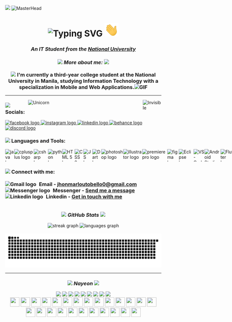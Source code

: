 [![](https://visitcount.itsvg.in/api?id=senpai-marlou&icon=5&color=12)](https://visitcount.itsvg.in)
![MasterHead](https://github.com/senpai-marlou/LEARNING-JAVA/blob/main/pixel-mario.gif)

  <h1 align="center">
    <img src="https://readme-typing-svg.herokuapp.com?font=Mochiy+Pop+P+One&size=30&duration=2500&pause=1000&color=0160C9&center=true&vCenter=true&random=false&width=320&height=35&lines=Hi%2C+I'm+Jhon+Marlou" alt="Typing SVG">
    <img src="https://raw.githubusercontent.com/ABSphreak/ABSphreak/master/gifs/Hi.gif" width="45px">
  </h1>

<h3 align="center"><b><i>An IT Student from the <a href="https://national-u.edu.ph/nu-manila/">National University</i></a></b></h3>  
  <h3 align="center"> <img src="https://media.giphy.com/media/ObNTw8Uzwy6KQ/giphy.gif" width="25px"> <i>More about me:</i> <img src="https://media.giphy.com/media/ObNTw8Uzwy6KQ/giphy.gif" width="25px" > <br> <br>
  <img src="https://media.tenor.com/Nl45qRGQk_0AAAAi/ghost-white.gif" width="25px"> <b>I'm currently a third-year college student at the National University in Manila, studying Information Technology with a specialization in Mobile and Web Applications.<img src="https://github.com/TheDudeThatCode/TheDudeThatCode/blob/master/Assets/Developer.gif" width="28" alt="GIF"/></b>
</h3>

<hr>
<a href="https://www.youtube.com/watch?v=dQw4w9WgXcQ" target="_blank">
<img align="right" width=60px alt="Invisible" src="https://manciniworldwide.com/wp-content/uploads/2019/02/invisible-png.png" />
</a>
<img align="right" width=370px alt="Unicorn" src="https://media1.giphy.com/media/zq4TDUWJ9y968/giphy.gif?cid=ecf05e47fumupjye4toprhvuyxkft5k51etjb6fbgvfu4qrr&ep=v1_gifs_related&rid=giphy.gif&ct=s" />

### <img src="https://media.giphy.com/media/ObNTw8Uzwy6KQ/giphy.gif" width="25px"> Socials:
<div align="left">
  <a href="https://www.facebook.com/jmtobello" target="_blank">
    <img src="https://cdn-icons-png.flaticon.com/512/2504/2504903.png" width="40" height="40" alt="facebook logo"/>
  </a>
  <a href="https://www.instagram.com/senpai_marlou/" target="_blank">
    <img src="https://cdn-icons-png.flaticon.com/512/2111/2111463.png" width="40" height="40" alt="instagram logo"/>
  </a>
  <a href="https://www.linkedin.com/in/jhon-marlou-tobello-062b2925a/" target="_blank">
    <img src="https://cdn-icons-png.flaticon.com/512/2504/2504923.png" width="40" height="40" alt="linkedin logo"/>
  </a>
  <a href="https://www.behance.net/jhonmarlouT" target="_blank">
    <img src="https://cdn-icons-png.flaticon.com/512/2504/2504888.png" width="40" height="40" alt="behance logo"/>
  </a>
  <a href="https://discords.com/bio/p/marlou" target="_blank">
    <img src="https://cdn-icons-png.flaticon.com/512/2504/2504896.png" width="40" height="40" alt="discord logo"/>
  </a>
</div>

### <img src="https://media.giphy.com/media/ObNTw8Uzwy6KQ/giphy.gif" width="25px"> Languages and Tools:
<div style="display: flex; align-items: center;">
    <img src="https://cdn-icons-png.flaticon.com/512/5968/5968282.png" height="40" alt="java logo"/>
    <img src="https://cdn-icons-png.flaticon.com/512/6132/6132222.png" height="40" alt="cplusplus logo"/>
    <img src="https://cdn-icons-png.flaticon.com/512/6132/6132221.png" height="40" alt="csharp logo"/>
    <img src="https://cdn-icons-png.flaticon.com/512/5968/5968350.png" height="40" alt="python logo"/> 
    <img src="https://cdn-icons-png.flaticon.com/512/11516/11516140.png" height="40" alt="HTML 5 logo"/> 
    <img src="https://cdn-icons-png.flaticon.com/512/11516/11516361.png" height="40" alt="CSS 3 logo"/> 
    <img src="https://cdn-icons-png.flaticon.com/512/5968/5968292.png" height="40" alt="JS logo"/>
    <img src="https://static-00.iconduck.com/assets.00/file-type-dartlang-icon-255x256-gx2fpt1m.png" height="40" alt="Dart logo"/> <br>
    <img src="https://cdn-icons-png.flaticon.com/512/5968/5968520.png" height="40" alt="photoshop logo"/>
    <img src="https://upload.wikimedia.org/wikipedia/commons/f/fb/Adobe_Illustrator_CC_icon.svg" height="40" alt="illustrator logo"/>
    <img src="https://cdn-icons-png.flaticon.com/512/5968/5968525.png" height="40" alt="premierepro logo"/>
    <img src="https://skillicons.dev/icons?i=figma" height="40" alt="figma logo"/>
    <img src="https://user-images.githubusercontent.com/11943860/46922529-b28cdc80-cfe0-11e8-9aec-0091161d3599.png" height="40" alt="Eclipse logo"/>
    <img src="https://i.pinimg.com/originals/24/42/f8/2442f8e6dbd772f0cf1dad8d803399bc.png" height="40" alt="VS-Code logo"/>
    <img src="https://developer.android.com/static/studio/images/android-studio-stable.svg" height="40" alt="Android Studio logo"/>
    <img src="https://www.svgrepo.com/show/353751/flutter.svg" height="40" alt="Flutter logo"/>
  
</div>

<div style="display: flex; align-items: center;">
    <h3> 
        <img src="https://media.giphy.com/media/ObNTw8Uzwy6KQ/giphy.gif" width="25px"> Connect with me: <br> <br>
        <img src="https://cdn-icons-png.flaticon.com/512/5968/5968534.png" width="17" height="17" alt="Gmail logo"/>
        <img width="1" />
        Email - <a href="mailto:jhonmarloutobello0@gmail.com">jhonmarloutobello0@gmail.com</a> <br>
        <img src="https://cdn-icons-png.flaticon.com/512/5968/5968771.png" width="17" height="17" alt="Messenger logo"/> 
        <img width="1" />
        Messenger - <a href="https://www.messenger.com/t/jmtobello">Send me a message</a> <br>
        <img src="https://cdn-icons-png.flaticon.com/512/2504/2504923.png" width="17" height="17" alt="Linkedin logo"/>
        <img width="1" />
        Linkedin - <a href="https://www.linkedin.com/in/jhon-marlou-tobello-062b2925a/">Get in touch with me</a> <br>
    </h3>  
</div>

### <h3 align="center"> <img src="https://media4.giphy.com/media/uXZOSmv0glEDpG26VC/giphy.gif?cid=ecf05e47bj6n9ge5inqezbejfk0zc52qechpe2j73ykvhu8m&ep=v1_gifs_related&rid=giphy.gif&ct=s" width="25px"> <i><b>GitHub Stats</b></i> <img src="https://media4.giphy.com/media/uXZOSmv0glEDpG26VC/giphy.gif?cid=ecf05e47bj6n9ge5inqezbejfk0zc52qechpe2j73ykvhu8m&ep=v1_gifs_related&rid=giphy.gif&ct=s" width="25px"> </h3>

<div align="center">
  <img src="https://streak-stats.demolab.com?user=senpai-marlou&locale=en&mode=daily&theme=dark&hide_border=false&border_radius=10" height="150" alt="streak graph"  />
  <img src="https://github-readme-stats.vercel.app/api/top-langs?username=senpai-marlou&locale=en&hide_title=false&layout=compact&card_width=320&langs_count=5&theme=dark&hide_border=false" height="150" alt="languages graph"  />
</div>
<br clear="both">
<div align="center">
  <img src="https://raw.githubusercontent.com/senpai-marlou/senpai-marlou/output/snake.svg" alt="Snake animation" />
</div>
<hr>

### <h3 align="center"> <img src="https://media4.giphy.com/media/xUPGcgvoipFxRtpMl2/giphy.gif?cid=ecf05e4783dy1wali9lzt49zz9h2bbdbepau6wo4ny4xh5fv&ep=v1_stickers_search&rid=giphy.gif&ct=s" width="20px"> <i><b>Nayeon</b></i> <img src="https://media4.giphy.com/media/xUPGcgvoipFxRtpMl2/giphy.gif?cid=ecf05e4783dy1wali9lzt49zz9h2bbdbepau6wo4ny4xh5fv&ep=v1_stickers_search&rid=giphy.gif&ct=s" width="20px"> </h3>

<div align="center">
  <img src="https://media3.giphy.com/media/OLSrfnlZTbvgXUAkqk/giphy.gif?cid=ecf05e47c2vwx1fqyur13c6o5m4hu3gzxkiugmrfkmcbb3sr&ep=v1_stickers_search&rid=giphy.gif&ct=ts" width="130px">
  <img src="https://media2.giphy.com/media/rRPC8u9ePEGko5Wfd1/giphy.gif?cid=ecf05e47ifdo1c8hdhbw95ts0p3pxodz5c2jdoni3mz9vw16&ep=v1_stickers_search&rid=giphy.gif&ct=s" width="70px">
  <img src="https://media2.giphy.com/media/rRPC8u9ePEGko5Wfd1/giphy.gif?cid=ecf05e47ifdo1c8hdhbw95ts0p3pxodz5c2jdoni3mz9vw16&ep=v1_stickers_search&rid=giphy.gif&ct=s" width="70px">
  <img src="https://media2.giphy.com/media/rRPC8u9ePEGko5Wfd1/giphy.gif?cid=ecf05e47ifdo1c8hdhbw95ts0p3pxodz5c2jdoni3mz9vw16&ep=v1_stickers_search&rid=giphy.gif&ct=s" width="70px">
  <img src="https://media2.giphy.com/media/rRPC8u9ePEGko5Wfd1/giphy.gif?cid=ecf05e47ifdo1c8hdhbw95ts0p3pxodz5c2jdoni3mz9vw16&ep=v1_stickers_search&rid=giphy.gif&ct=s" width="70px">
  <img src="https://media2.giphy.com/media/rRPC8u9ePEGko5Wfd1/giphy.gif?cid=ecf05e47ifdo1c8hdhbw95ts0p3pxodz5c2jdoni3mz9vw16&ep=v1_stickers_search&rid=giphy.gif&ct=s" width="70px">
  <img src="https://media2.giphy.com/media/rRPC8u9ePEGko5Wfd1/giphy.gif?cid=ecf05e47ifdo1c8hdhbw95ts0p3pxodz5c2jdoni3mz9vw16&ep=v1_stickers_search&rid=giphy.gif&ct=s" width="70px">
  <img src="https://media2.giphy.com/media/rRPC8u9ePEGko5Wfd1/giphy.gif?cid=ecf05e47ifdo1c8hdhbw95ts0p3pxodz5c2jdoni3mz9vw16&ep=v1_stickers_search&rid=giphy.gif&ct=s" width="70px">
  <img src="https://media3.giphy.com/media/OLSrfnlZTbvgXUAkqk/giphy.gif?cid=ecf05e47c2vwx1fqyur13c6o5m4hu3gzxkiugmrfkmcbb3sr&ep=v1_stickers_search&rid=giphy.gif&ct=ts" width="130px">
</div>

<div align="center"> 
  <img src="https://cultofthepartyparrot.com/parrots/hd/darkmodeparrot.gif" width="30" height="30"/>
  <img src="https://cultofthepartyparrot.com/parrots/hd/darkmodeparrot.gif" width="30" height="30"/>
  <img src="https://cultofthepartyparrot.com/parrots/hd/darkmodeparrot.gif" width="30" height="30"/>
  <img src="https://cultofthepartyparrot.com/parrots/hd/darkmodeparrot.gif" width="30" height="30"/>
  <img src="https://cultofthepartyparrot.com/parrots/hd/darkmodeparrot.gif" width="30" height="30"/>
  <img src="https://cultofthepartyparrot.com/parrots/hd/darkmodeparrot.gif" width="30" height="30"/>
  <img src="https://cultofthepartyparrot.com/parrots/hd/darkmodeparrot.gif" width="30" height="30"/>
  <img src="https://cultofthepartyparrot.com/parrots/hd/darkmodeparrot.gif" width="30" height="30"/>
  <img src="https://cultofthepartyparrot.com/parrots/hd/darkmodeparrot.gif" width="30" height="30"/>
  <img src="https://cultofthepartyparrot.com/parrots/hd/darkmodeparrot.gif" width="30" height="30"/>
  <img src="https://cultofthepartyparrot.com/parrots/hd/darkmodeparrot.gif" width="30" height="30"/>
  <img src="https://cultofthepartyparrot.com/parrots/hd/darkmodeparrot.gif" width="30" height="30"/>
  <img src="https://cultofthepartyparrot.com/parrots/hd/darkmodeparrot.gif" width="30" height="30"/>
  <img src="https://cultofthepartyparrot.com/parrots/hd/darkmodeparrot.gif" width="30" height="30"/>
  <img src="https://cultofthepartyparrot.com/parrots/hd/darkmodeparrot.gif" width="30" height="30"/>
  <img src="https://cultofthepartyparrot.com/parrots/hd/darkmodeparrot.gif" width="30" height="30"/>
  <img src="https://cultofthepartyparrot.com/parrots/hd/darkmodeparrot.gif" width="30" height="30"/>
  <img src="https://cultofthepartyparrot.com/parrots/hd/darkmodeparrot.gif" width="30" height="30"/>
  <img src="https://cultofthepartyparrot.com/parrots/hd/darkmodeparrot.gif" width="30" height="30"/>
  <img src="https://cultofthepartyparrot.com/parrots/hd/darkmodeparrot.gif" width="30" height="30"/>
  <img src="https://cultofthepartyparrot.com/parrots/hd/darkmodeparrot.gif" width="30" height="30"/>
  <img src="https://cultofthepartyparrot.com/parrots/hd/darkmodeparrot.gif" width="30" height="30"/>
  <img src="https://cultofthepartyparrot.com/parrots/hd/darkmodeparrot.gif" width="30" height="30"/>
  <img src="https://cultofthepartyparrot.com/parrots/hd/darkmodeparrot.gif" width="30" height="30"/>
  <img src="https://cultofthepartyparrot.com/parrots/hd/darkmodeparrot.gif" width="30" height="30"/>
</div> 
